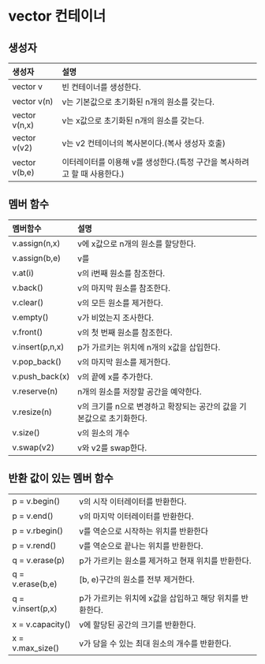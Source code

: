 # vector 컨테이너

## 생성자

| 생성자           | 설명                                          |
| :------------ | :------------------------------------------ |
| vector v      | 빈 컨테이너를 생성한다.                               |
| vector v(n)   | v는 기본값으로 초기화된 n개의 원소를 갖는다.                  |
| vector v(n,x) | v는 x값으로 초기화된 n개의 원소를 갖는다.                   |
| vector v(v2)  | v는 v2 컨테이너의 복사본이다.(복사 생성자 호출)               |
| vector v(b,e) | 이터레이터를 이용해 v를 생성한다.(특정 구간을 복사하려고 할 때 사용한다.) |

## 멤버 함수

| 멤버함수            | 설명                                       |
| :-------------- | :--------------------------------------- |
| v.assign(n,x)   | v에 x값으로 n개의 원소를 할당한다.                    |
| v.assign(b,e)   | v를                                       |
| v.at(i)         | v의 i번째 원소를 참조한다.                         |
| v.back()        | v의 마지막 원소를 참조한다.                         |
| v.clear()       | v의 모든 원소를 제거한다.                          |
| v.empty()       | v가 비었는지 조사한다.                            |
| v.front()       | v의 첫 번째 원소를 참조한다.                        |
| v.insert(p,n,x) | p가 가르키는 위치에 n개의 x값을 삽입한다.                |
| v.pop_back()    | v의 마지막 원소를 제거한다.                         |
| v.push_back(x)  | v의 끝에 x를 추가한다.                           |
| v.reserve(n)    | n개의 원소를 저장할 공간을 예약한다.                    |
| v.resize(n)     | v의 크기를 n으로 변경하고 확장되는 공간의 값을 기본값으로 초기화한다. |
| v.size()        | v의 원소의 개수                                |
| v.swap(v2)      | v와 v2를 swap한다.                           |

## 반환 값이 있는 멤버 함수

|                   |                                   |
| :---------------- | :-------------------------------- |
| p = v.begin()     | v의 시작 이터레이터를 반환한다.                |
| p = v.end()       | v의 마지막 이터레이터를 반환한다.               |
| p = v.rbegin()    | v를 역순으로 시작하는 위치를 반환한다             |
| p = v.rend()      | v를 역순으로 끝나는 위치를 반환한다.             |
| q = v.erase(p)    | p가 가르키는 원소를 제거하고 현재 위치를 반환한다.     |
| q = v.erase(b,e)  | [b, e)구간의 원소를 전부 제거한다.            |
| q = v.insert(p,x) | p가 가르키는 위치에 x값을 삽입하고 해당 위치를 반환한다. |
| x = v.capacity()  | v에 할당된 공간의 크기를 반환한다.              |
| x = v.max_size()  | v가 담을 수 있는 최대 원소의 개수를 반환한다.       |